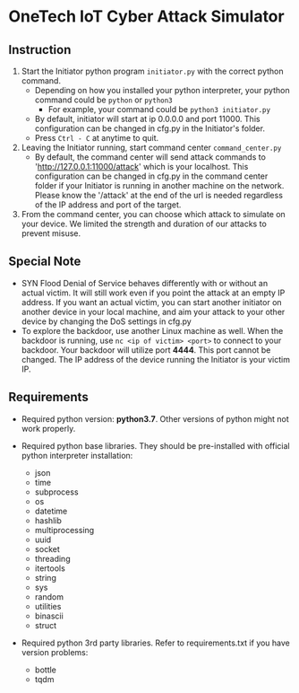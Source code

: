 # OneTech IoT Cyber Attack Simulator
  
## Instruction
1. Start the Initiator python program `initiator.py` with the correct python command.
    - Depending on how you installed your python interpreter, your python command could be `python` or `python3`
        - For example, your command could be `python3 initiator.py`
    - By default, initiator will start at ip 0.0.0.0 and port 11000. This configuration can be changed in cfg.py in the Initiator's folder.
    - Press `Ctrl - C` at anytime to quit.
2. Leaving the Initiator running, start command center `command_center.py`
    - By default, the command center will send attack commands to 'http://127.0.0.1:11000/attack' which is your localhost. This configuration can be changed in cfg.py in the command center folder if your Initiator is running in another machine on the network. Please know the '/attack' at the end of the url is needed regardless of the IP address and port of the target.
3. From the command center, you can choose which attack to simulate on your device. We limited the strength and duration of our attacks to prevent misuse.

## Special Note
- SYN Flood Denial of Service behaves differently with or without an actual victim. It will still work even if you point the attack at an empty IP address. If you want an actual victim, you can start another initiator on another device in your local machine, and aim your attack to your other device by changing the DoS settings in cfg.py
- To explore the backdoor, use another Linux machine as well. When the backdoor is running, use `nc <ip of victim> <port>` to connect to your backdoor. Your backdoor will utilize port **4444**. This port cannot be changed. The IP address of the device running the Initiator is your victim IP.
    
## Requirements
* Required python version: **python3.7**. Other versions of python might not work properly.
* Required python base libraries. They should be pre-installed with official python interpreter installation:
    * json
    * time
    * subprocess
    * os
    * datetime
    * hashlib
    * multiprocessing
    * uuid
    * socket
    * threading
    * itertools
    * string
    * sys
    * random
    * utilities
    * binascii
    * struct
    
    
* Required python 3rd party libraries. Refer to requirements.txt if you have version problems:
    * bottle
    * tqdm